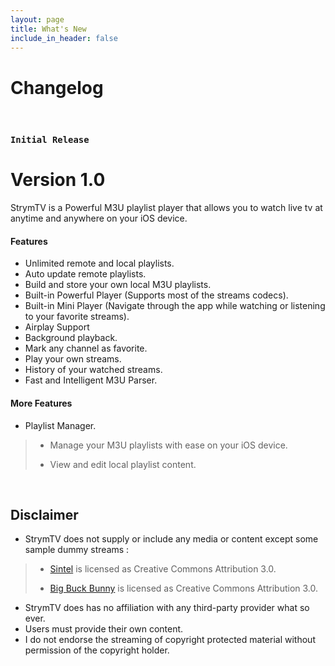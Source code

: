 ```yaml
---
layout: page
title: What's New
include_in_header: false
---
```


# Changelog

<br>

### `Initial Release`
# **Version 1.0**
StrymTV is a Powerful M3U playlist player that allows you to watch live tv at anytime and anywhere on your iOS device.

#### Features
- Unlimited remote and local playlists.
- Auto update remote playlists.
- Build and store your own local M3U playlists.
- Built-in Powerful Player (Supports most of the streams codecs).
- Built-in Mini Player (Navigate through the app while watching or listening to your favorite streams).
- Airplay Support
- Background playback.
- Mark any channel as favorite.
- Play your own streams.
- History of your watched streams.
- Fast and Intelligent M3U Parser.

#### More Features

- Playlist Manager.
 > - Manage your M3U playlists with ease on your iOS device.
 >
 > - View and edit local playlist content.

<br>

## Disclaimer
 
 - StrymTV does not supply or include any media or content except some sample dummy streams :
  > - [Sintel](https://web.archive.org/web/20140209153956/http://www.sintel.org/sharing) is licensed as Creative Commons Attribution 3.0.
  >
  > - [Big Buck Bunny](http://www.bigbuckbunny.org/index.php/about) is licensed as Creative Commons Attribution 3.0.
 - StrymTV does has no affiliation with any third-party provider what so ever.
 - Users must provide their own content.
 - I do not endorse the streaming of copyright protected material without permission of the copyright holder.

